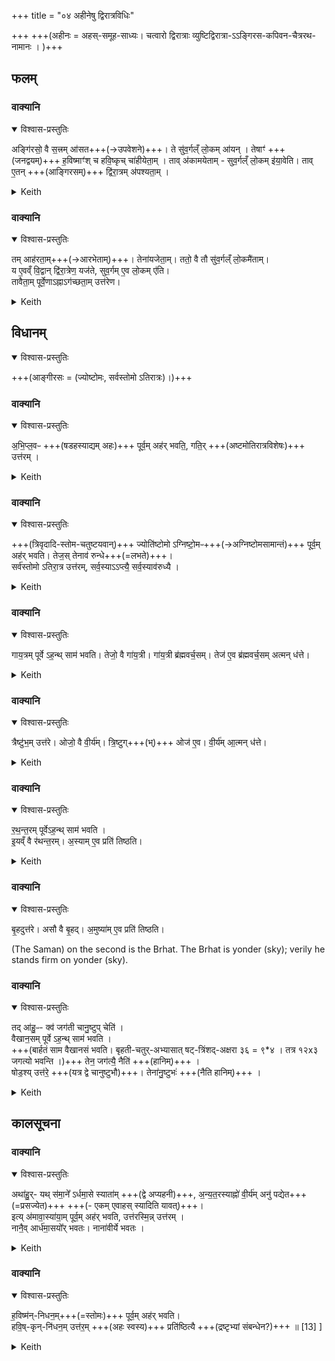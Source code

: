 +++
title = "०४ अहीनेषु द्विरात्रविधिः"

+++
+++(अहीनः = अहस्-समूह-साध्यः। चत्वारो द्विरात्राः व्युष्टिद्विरात्रा-ऽऽङ्गिरस-कपिवन-चैत्ररथ-नामानः । )+++  

## फलम्
### वाक्यानि

<details open><summary>विश्वास-प्रस्तुतिः</summary>

अङ्गि॑रसो॒ वै स॒त्त्रम् आ॑सत+++(→उपवेशने)+++। ते सु॑व॒र्गल्ँ लो॒कम् आ॑यन् ।
तेषाꣳ॑ +++(जनद्वयम्)+++ ह॒विष्माꣳ॑श् च हवि॒ष्कृच् चा॑हीयेता॒म् ।
ताव् अ॑कामयेताम् - सुव॒र्गल्ँ लो॒कम् इ॑या॒वेति। ताव् ए॒तन् +++(आङ्गिरसम्)+++ द्वि॑रा॒त्रम् अ॑पश्यता॒म् ।  
</details>



<details><summary>Keith</summary>

The Angirases performed a sacrificial session. They went to the world of heaven.  
Of them Havismant and Haviskrt were left behind.  
They desired, 'May we two go to the world of heaven.' They two saw this two-night rite. 
</details>


### वाक्यानि

<details open><summary>विश्वास-प्रस्तुतिः</summary>

तम् आह॑रता॒म्+++(→आरभेताम्)+++। तेना॑यजेता॒म्। ततो॒ वै तौ सु॑व॒र्गल्ँ लो॒कमै॑ताम्।  
य ए॒वव्ँ वि॒द्वान् द्वि॑रा॒त्रेण॒ यज॑ते, सुव॒र्गम् ए॒व लो॒कम् ए॑ति।  
तावैता॒म् पूर्वे॒णाऽह्नाऽग॑च्छता॒म् उत्त॑रेण।  
</details>



<details><summary>Keith</summary>

They grasped it, and sacrificed with it. Then they went to the world of heaven.  
He, who knowing thus offers the two-night sacrifice, goes to the world of heaven.  
They went with the first day and arrived with the second [1]. 
</details>


## विधानम्

<details open><summary>विश्वास-प्रस्तुतिः</summary>

+++(आङ्गीरसः = (ज्योष्टोमः, सर्वस्तोमो ऽतिरात्रः)।)+++
</details>



### वाक्यानि

<details open><summary>विश्वास-प्रस्तुतिः</summary>

अ॒भि॒प्ल॒वᳶ +++(षडहस्याद्यम् अहः)+++ पूर्व॒म् अह॑र् भवति॒, गति॒र् +++(अष्टमोतिरात्रविशेषः)+++ उत्त॑रम् ।  
</details>



<details><summary>Keith</summary>

The first day is the Abhiplava, the second the complete (gati).
</details>


### वाक्यानि

<details open><summary>विश्वास-प्रस्तुतिः</summary>

+++(त्रिवृदादि-स्तोम-चतुष्टयवान्)+++ ज्योति॑ष्टोमो ऽग्निष्टो॒मᳶ+++(→अग्निष्टोमसामान्तं)+++ पूर्व॒म् अह॑र् भवति। तेज॒स् तेनाव॑ रुन्धे+++(=लभते)+++।  
सर्व॑स्तोमो ऽतिरा॒त्र उत्त॑रम्, सर्व॒स्याऽऽप्त्यै॒ सर्व॒स्याव॑रुध्यै ।  
</details>



<details><summary>Keith</summary>

The first day is the Jyotistoma form of the Agnistoma; with it he wins splendour.  
The second day is an Atiratra with all the Stomas, that he may obtain all and win all. 
</details>



### वाक्यानि

<details open><summary>विश्वास-प्रस्तुतिः</summary>

गाय॒त्रम् पूर्वे ऽह॒न्थ् साम॑ भवति। तेजो॒ वै गा॑य॒त्री। गा॑य॒त्री ब्र॑ह्मवर्च॒सम्। तेज॑ ए॒व ब्र॑ह्मवर्च॒सम् अत्मन् ध॑त्ते।
</details>




<details><summary>Keith</summary>

On the first day the Saman is in the Gayatri (metre). The Gayatri is brilliance and splendour; verily he bestows brilliance and splendour on himself. 
</details>


### वाक्यानि

<details open><summary>विश्वास-प्रस्तुतिः</summary>

त्रैष्टु॑भ॒म् उत्त॑रे। ओजो॒ वै वी॒र्य॑म्। त्रि॒ष्टुग्+++(भ्)+++ ओज॑ ए॒व। वी॒र्य॑म् आ॒त्मन् ध॑त्ते।
</details>



<details><summary>Keith</summary>

On the second day (the Saman) is in the Tristubh metre. The Tristubh is force and strength; verily he bestows force and strength on himself.
</details>


### वाक्यानि

<details open><summary>विश्वास-प्रस्तुतिः</summary>

र॒थ॒न्त॒रम् पूर्वेऽह॒न्थ् साम॑ भवति ।  
इ॒यव्ँ वै र॑थन्त॒रम्। अ॒स्याम् ए॒व प्रति॑ तिष्ठति।
</details>



<details><summary>Keith</summary>

The Saman on the first day [2] is the Rathantara.  
The Rathantara is this (earth); verily he stands firm on this (earth). 
</details>


### वाक्यानि

<details open><summary>विश्वास-प्रस्तुतिः</summary>

बृ॒हदुत्त॑रे। असौ वै बृ॒हद्। अ॒मुष्या॑म् ए॒व प्रति॑ तिष्ठति।
</details>



(The Saman) on the second is the Brhat. The Brhat is yonder (sky); verily he stands firm on yonder (sky).

### वाक्यानि

<details open><summary>विश्वास-प्रस्तुतिः</summary>

तद् आ॑हु॒ᳶ- क्व॑ जग॑ती चानु॒ष्टुप् चेति॑ ।  
वैखान॒सम् पूर्वे ऽह॒न्थ् साम॑ भवति ।  
+++(बार्हतं साम वैखानसं भवति। बृहती-चतुर्-अभ्यासात् षट्-त्रिंशद्-अक्षरा ३६ = ९*४ । तत्र १२x३ जगत्यो भवन्ति ।)+++
तेन॒ जग॑त्यै॒ नैति॑ +++(हानिम्)+++ ।  
षोड॒श्य् उत्त॑रे॒ +++(यत्र द्वे चानुष्टुभौ)+++। तेना॑नु॒ष्टुभः॑ +++(नैति हानिम्)+++ ।
</details>



<details><summary>Keith</summary>

They say, 'Where are the Jagati and the Anustubh?'  
On the first day the Saman is that of Vikhanas;  
verily he does not leave the Jagati.  
On the second it is the Sodaçin; verily he does not leave the Anustubh. 
</details>


## कालसूचना
### वाक्यानि

<details open><summary>विश्वास-प्रस्तुतिः</summary>

अथा॑हु॒र्- यथ् स॑मा॒ने᳚ ऽर्धमा॒से स्याता॑म् +++(द्वे अप्यहनी)+++,
अ॒न्य॒त॒रस्याह्नो॑ वी॒र्य॑म् अनु॑ पद्येत+++(=प्रसज्येत)+++ +++(- एकम् एवाहस् स्यादिति यावत्)+++।  
इत्य् अ॑मावा॒स्या॑या॒म् पूर्व॒म् अह॑र् भवति, उत्त॑रस्मि॒न्न् उत्त॑रम् ।  
नानै॒व् आर्ध॑मा॒सयो᳚र् भवतः। नाना॑वीर्ये भवतः ।
</details>



<details><summary>Keith</summary>

Then they say, 'If the days fall in the same half month,  
then the strength of one day only will belong to the rite.'  
The first day takes place on the night of new moon;  
the second on the next day, verily the days fall on separate half-months, and have the several strengths. 
</details>


### वाक्यानि

<details open><summary>विश्वास-प्रस्तुतिः</summary>

ह॒विष्म॑न्-निधन॒म्+++(=स्तोमः)+++ पूर्व॒म् अह॑र् भवति।  
हवि॒ष्-कृन्-नि॑धन॒म् उत्त॑र॒म् +++(अहः स्वस्य)+++ प्रति॑ष्ठित्यै +++(द्रष्टृभ्यां संबन्धेन?)+++ ॥ [13] ]
</details>



<details><summary>Keith</summary>

The first day has Havismant,  
the second Haviskrt in the finale, for support.
</details>
